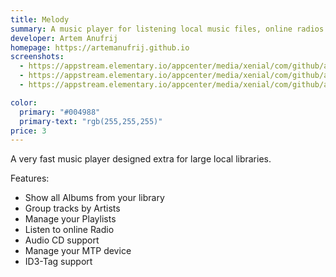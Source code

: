 ```yaml
---
title: Melody
summary: A music player for listening local music files, online radios and Audio CD's.
developer: Artem Anufrij
homepage: https://artemanufrij.github.io
screenshots:
  - https://appstream.elementary.io/appcenter/media/xenial/com/github/artemanufrij.playmymusic.desktop/8B88E8E814DDD7350AA12CD7E2F98C48/screenshots/image-1_orig.png
  - https://appstream.elementary.io/appcenter/media/xenial/com/github/artemanufrij.playmymusic.desktop/8B88E8E814DDD7350AA12CD7E2F98C48/screenshots/image-2_orig.png
  - https://appstream.elementary.io/appcenter/media/xenial/com/github/artemanufrij.playmymusic.desktop/8B88E8E814DDD7350AA12CD7E2F98C48/screenshots/image-3_orig.png

color:
  primary: "#004988"
  primary-text: "rgb(255,255,255)"
price: 3
---
```


<p>A very fast music player designed extra for large local libraries.</p>
<p>Features:</p>
<ul>
  <li>Show all Albums from your library</li>
  <li>Group tracks by Artists</li>
  <li>Manage your Playlists</li>
  <li>Listen to online Radio</li>
  <li>Audio CD support</li>
  <li>Manage your MTP device</li>
  <li>ID3-Tag support</li>
</ul>